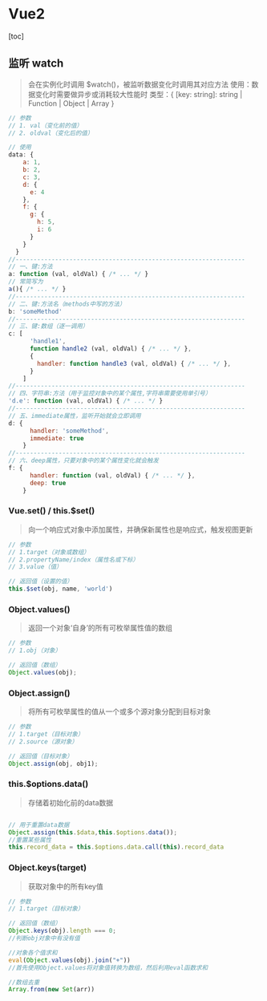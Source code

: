 # Vue2

[toc]

## 监听 watch
>  会在实例化时调用 $watch()，被监听数据变化时调用其对应方法
> 使用：数据变化时需要做异步或消耗较大性能时
> 类型：{ [key: string]: string | Function | Object | Array }
```js
// 参数
// 1. val（变化前的值）
// 2. oldval（变化后的值）

// 使用
data: {
    a: 1,
    b: 2,
    c: 3,
    d: {
      e: 4
    },
    f: {
      g: {
        h: 5,
        i: 6
      }
    }
  }
//----------------------------------------------------------------
// 一、键:方法
a: function (val, oldVal) { /* ... */ }
// 常简写为
a(){ /* ... */ }
//----------------------------------------------------------------
// 二、键:方法名（methods中写的方法）
b: 'someMethod'
//----------------------------------------------------------------
// 三、键:数组（逐一调用）
c: [
      'handle1',
      function handle2 (val, oldVal) { /* ... */ },
      {
        handler: function handle3 (val, oldVal) { /* ... */ },
      }
    ]
//----------------------------------------------------------------
// 四、字符串:方法（用于监控对象中的某个属性,字符串需要使用单引号）
'd.e': function (val, oldVal) { /* ... */ }
//----------------------------------------------------------------
// 五、immediate属性，监听开始就会立即调用
d: {
      handler: 'someMethod',
      immediate: true
    }
//----------------------------------------------------------------
// 六、deep属性，只要对象中的某个属性变化就会触发
f: {
      handler: function (val, oldVal) { /* ... */ },
      deep: true
    }
```
### Vue.set() / this.$set()
> 向一个响应式对象中添加属性，并确保新属性也是响应式，触发视图更新

```js
// 参数
// 1.target（对象或数组）
// 2.propertyName/index（属性名或下标）
// 3.value（值）

// 返回值（设置的值）
this.$set(obj, name, 'world')
```

### Object.values()
> 返回一个对象‘自身’的所有可枚举属性值的数组

```js
// 参数
// 1.obj（对象）

// 返回值（数组）
Object.values(obj);
```

### Object.assign()
> 将所有可枚举属性的值从一个或多个源对象分配到目标对象

```js
// 参数
// 1.target（目标对象）
// 2.source（源对象）

// 返回值（目标对象）
Object.assign(obj, obj1);
```

### this.$options.data()
> 存储着初始化前的data数据
```js

// 用于重置data数据
Object.assign(this.$data,this.$options.data()); 
//重置某些属性
this.record_data = this.$options.data.call(this).record_data
```

### Object.keys(target)
> 获取对象中的所有key值

```js
// 参数
// 1.target（目标对象）

// 返回值（数组）
Object.keys(obj).length === 0;
//判断obj对象中有没有值
```
```js
//对象各个值求和
eval(Object.values(obj).join("+"))
//首先使用Object.values将对象值转换为数组，然后利用eval函数求和
```
```js
//数组去重
Array.from(new Set(arr))
```
